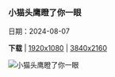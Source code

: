 ### 小猫头鹰瞪了你一眼

日期：2024-08-07

**下载**  |  [1920x1080](https://cn.bing.com/th?id=OHR.SpottedOwlet_ZH-CN0841935587_1920x1080.jpg)  |  [3840x2160](https://cn.bing.com/th?id=OHR.SpottedOwlet_ZH-CN0841935587_UHD.jpg)

![小猫头鹰瞪了你一眼](https://cn.bing.com/th?id=OHR.SpottedOwlet_ZH-CN0841935587_1920x1080.jpg "横斑腹小鸮，曼谷，泰国 (© Tfilm/Getty Images)")

